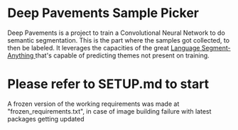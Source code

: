 # Deep Pavements Sample Picker
Deep Pavements is a project to train a Convolutional Neural Network to do semantic segmentation.
This is the part where the samples got collected, to then be labeled. It leverages the capacities of the great [Language Segment-Anything
](https://github.com/luca-medeiros/lang-segment-anything) that's capable of predicting themes not present on training.

# Please refer to SETUP.md to start

A frozen version of the working requirements was made at "frozen_requirements.txt", in case of image building failure with latest packages getting updated
